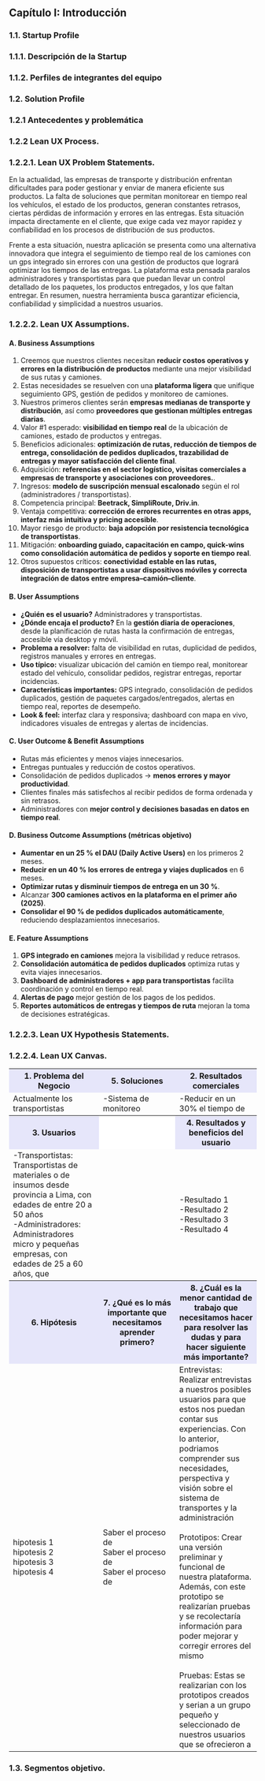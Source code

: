 ## Capítulo I: Introducción
### 1.1. Startup Profile
### 1.1.1. Descripción de la Startup
### 1.1.2. Perfiles de integrantes del equipo
### 1.2. Solution Profile
### 1.2.1 Antecedentes y problemática
### 1.2.2 Lean UX Process.
### 1.2.2.1. Lean UX Problem Statements.
 
En la actualidad, las empresas de transporte y distribución enfrentan dificultades para poder gestionar y enviar de manera
eficiente sus productos. La falta de soluciones que permitan monitorear en tiempo real los vehículos, el estado de los productos, generan constantes retrasos, ciertas pérdidas de información y errores en las entregas. Esta situación impacta directamente en el cliente, que exige cada vez mayor rapidez y confiabilidad en los procesos de distribución de sus productos.

Frente a esta situación, nuestra aplicación se presenta como una alternativa innovadora que integra el seguimiento de tiempo real de los camiones con un gps integrado sin errores con una gestión de productos que logrará optimizar los tiempos de las entregas. La plataforma esta pensada paralos administradores y transportistas para que puedan llevar un control detallado de los paquetes, los productos entregados, y los que faltan entregar. En resumen, nuestra herramienta busca garantizar eficiencia, confiabilidad y simplicidad a nuestros usuarios.

### 1.2.2.2. Lean UX Assumptions.

#### A. Business Assumptions  
1. Creemos que nuestros clientes necesitan **reducir costos operativos y errores en la distribución de productos** mediante una mejor visibilidad de sus rutas y camiones.  
2. Estas necesidades se resuelven con una **plataforma ligera** que unifique seguimiento GPS, gestión de pedidos y monitoreo de camiones.  
3. Nuestros primeros clientes serán **empresas medianas de transporte y distribución**, así como **proveedores que gestionan múltiples entregas diarias**.  
4. Valor #1 esperado: **visibilidad en tiempo real** de la ubicación de camiones, estado de productos y entregas.  
5. Beneficios adicionales: **optimización de rutas, reducción de tiempos de entrega, consolidación de pedidos duplicados, trazabilidad de entregas y mayor satisfacción del cliente final**.  
6. Adquisición: **referencias en el sector logístico, visitas comerciales a empresas de transporte y asociaciones con proveedores.**.  
7. Ingresos: **modelo de suscripción mensual escalonado** según el rol (administradores / transportistas).  
8. Competencia principal: **Beetrack, SimpliRoute, Driv.in**.  
9. Ventaja competitiva: **corrección de errores recurrentes en otras apps, interfaz más intuitiva y pricing accesible**.  
10. Mayor riesgo de producto: **baja adopción por resistencia tecnológica de transportistas**.  
11. Mitigación: **onboarding guiado, capacitación en campo, quick-wins como consolidación automática de pedidos y soporte en tiempo real**.  
12. Otros supuestos críticos: **conectividad estable en las rutas, disposición de transportistas a usar dispositivos móviles y correcta integración de datos entre empresa–camión–cliente**.  

#### B. User Assumptions  
- **¿Quién es el usuario?** Administradores y transportistas.  
- **¿Dónde encaja el producto?** En la **gestión diaria de operaciones**, desde la planificación de rutas hasta la confirmación de entregas, accesible vía desktop y móvil.  
- **Problema a resolver:** falta de visibilidad en rutas, duplicidad de pedidos, registros manuales y errores en entregas.  
- **Uso típico:** visualizar ubicación del camión en tiempo real, monitorear estado del vehículo, consolidar pedidos, registrar entregas, reportar incidencias.  
- **Características importantes:** GPS integrado, consolidación de pedidos duplicados, gestión de paquetes cargados/entregados, alertas en tiempo real, reportes de desempeño.  
- **Look & feel:** interfaz clara y responsiva; dashboard con mapa en vivo, indicadores visuales de entregas y alertas de incidencias.  

#### C. User Outcome & Benefit Assumptions  
- Rutas más eficientes y menos viajes innecesarios.  
- Entregas puntuales y reducción de costos operativos.  
- Consolidación de pedidos duplicados → **menos errores y mayor productividad**.  
- Clientes finales más satisfechos al recibir pedidos de forma ordenada y sin retrasos.  
- Administradores con **mejor control y decisiones basadas en datos en tiempo real**.  

#### D. Business Outcome Assumptions (métricas objetivo)  
- **Aumentar en un 25 % el DAU (Daily Active Users)** en los primeros 2 meses.  
- **Reducir en un 40 % los errores de entrega y viajes duplicados** en 6 meses.  
- **Optimizar rutas y disminuir tiempos de entrega en un 30 %**.  
- Alcanzar **300 camiones activos en la plataforma en el primer año (2025)**.  
- **Consolidar el 90 % de pedidos duplicados automáticamente**, reduciendo desplazamientos innecesarios.  

#### E. Feature Assumptions  
1. **GPS integrado en camiones** mejora la visibilidad y reduce retrasos.  
2. **Consolidación automática de pedidos duplicados** optimiza rutas y evita viajes innecesarios.  
3. **Dashboard de administradores + app para transportistas** facilita coordinación y control en tiempo real.  
4. **Alertas de pago** mejor gestión de los pagos de los pedidos.  
5. **Reportes automáticos de entregas y tiempos de ruta** mejoran la toma de decisiones estratégicas.
     
### 1.2.2.3. Lean UX Hypothesis Statements.
### 1.2.2.4. Lean UX Canvas.

<table align='center'>

<tr style="background-color: #e6e6fa">

<th style="width:15%;" >1. Problema del Negocio </th>

<th style="width:15%;">5. Soluciones  </th>

<th style="width:15%;">2. Resultados comerciales</th>

</tr>

<tr>

<td>
Actualmente los transportistas
</td>

<td>
-Sistema de monitoreo
</td>

<td>
-Reducir en un 30% el tiempo de 
</td>

</tr>

<tr style="background-color: #e6e6fa">
<th style="width:15%;"  >3. Usuarios </th>

<th style="background-color: white;  "> </th>

<th style="width:15%;">4. Resultados y beneficios del usuario</th>
</tr>

<tr>

<td>
-Transportistas: Transportistas de materiales o de insumos desde provincia a Lima, con edades de entre 20 a 50 años <br>
-Administradores: Administradores micro y pequeñas empresas, con edades de 25 a 60 años, que
</td>

<td>
</td>

<td>
-Resultado 1 <br>
-Resultado 2 <br>
-Resultado 3 <br>
-Resultado 4 <br>

</td>

</tr>

<tr style="background-color: #e6e6fa">

<th style="width:15%;" >6. Hipótesis </th>

<th style="width:15%; ">7. ¿Qué es lo más importante que necesitamos aprender primero?</th>

<th style="width:15%;">8. ¿Cuál es la menor cantidad de trabajo que necesitamos hacer para resolver las dudas y para hacer siguiente más importante?
</th>

</tr>
<tr>

<td>
hipotesis 1 <br>
hipotesis 2 <br>
hipotesis 3 <br>
hipotesis 4 <br>

</td>

<td>
Saber el proceso de <br>
Saber el proceso de <br>
Saber el proceso de <br>


</td>

<td>
Entrevistas: Realizar entrevistas a nuestros posibles usuarios para que estos nos puedan contar sus experiencias. Con lo anterior, podriamos comprender sus necesidades, perspectiva y visión sobre el sistema de transportes y la administración<br>
<br>
Prototipos: Crear una versión preliminar y funcional de nuestra plataforma. Además, con este prototipo se realizarían pruebas y se recolectaría información para poder mejorar y corregir errores del mismo <br>

<br>
Pruebas: Estas se realizarian con los prototipos creados y serian a un grupo pequeño y seleccionado de nuestros usuarios que se ofrecieron a <br>

</td>

</tr>

</table>



### 1.3. Segmentos objetivo.
